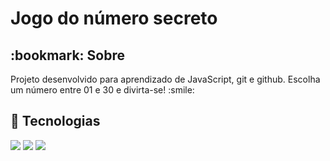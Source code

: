 <h1>Jogo do número secreto</h1>

<h2> :bookmark: Sobre</h2>
<p>Projeto desenvolvido para aprendizado de JavaScript, git e github.
Escolha um número entre 01 e 30 e divirta-se! :smile: </p>

## :rocket: Tecnologias

<div>
  <img src="https://img.shields.io/badge/HTML-239120?style=for-the-badge&logo=html5&logoColor=white">

  <img src="https://img.shields.io/badge/CSS-239120?&style=for-the-badge&logo=css3&logoColor=white">
  
  <img src="https://img.shields.io/badge/JavaScript-F7DF1E?style=for-the-badge&logo=javascript&logoColor=black">
</div>
